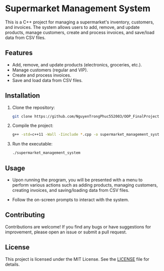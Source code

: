 # Supermarket Management System

This is a C++ project for managing a supermarket's inventory, customers, and invoices. The system allows users to add, remove, and update products, manage customers, create and process invoices, and save/load data from CSV files.

## Features

- Add, remove, and update products (electronics, groceries, etc.).
- Manage customers (regular and VIP).
- Create and process invoices.
- Save and load data from CSV files.

## Installation

1. Clone the repository:

    ```bash
    git clone https://github.com/NguyenTrongPhuc552003/OOP_FinalProject.git
    ```

2. Compile the project:

    ```bash
    g++ -std=c++11 -Wall -Iinclude *.cpp -o supermarket_management_system
    ```

3. Run the executable:

    ```bash
    ./supermarket_management_system
    ```

## Usage

- Upon running the program, you will be presented with a menu to perform various actions such as adding products, managing customers, creating invoices, and saving/loading data from CSV files.

- Follow the on-screen prompts to interact with the system.

## Contributing

Contributions are welcome! If you find any bugs or have suggestions for improvement, please open an issue or submit a pull request.

## License

This project is licensed under the MIT License. See the [LICENSE](LICENSE) file for details.
